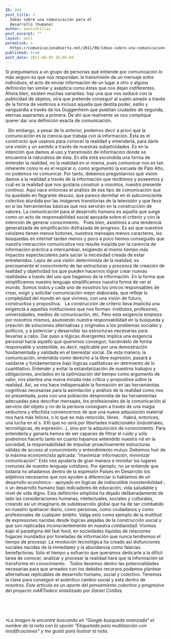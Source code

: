 ```yaml
---
ID: 194
post_title: >
  Ideas sobre una comunicación para el
  desarrollo (humano)
author: danicotillas
post_excerpt: ""
layout: post
permalink: >
  https://comunicacionabierta.net/2011/08/ideas-sobre-una-comunicacion-para-el-desarrollo-humano/
published: true
post_date: 2011-08-09 16:06:04
---
```

<p class="TtuloA">Si preguntamos a un grupo de personas qué entiende por comunicación lo más seguro es que nos respondan: la transmisión de un mensaje entre individuos, el acto de enviar información de un lugar a otro o alguna definición tan similar y aséptica como éstas que nos dejan indiferentes. Ahora bien, existen muchas variantes: hay una que nos seduce con la publicidad de objetos, otra que pretende conseguir al sujeto amado a través de la forma de vestirnos e incluso aquella que destila poder, estilo y vanguardia a través de los Guggenheim que pueblan ciudades de segunda, eternas aspirantes a primera. De ahí que realmente se nos complique querer dar una definición exacta de comunicación.</p>
&nbsp;
Sin embargo, a pesar de lo anterior, podemos decir a priori que la comunicación es la ciencia que trabaja con la información. Ésta es el constructo que usamos para conocer la realidad y entenderla, para darle una visión y un sentido a través de nuestras subjetividades. Es en la intención que damos al uso y transmisión de información donde se encuentra la naturaleza de ésta. En ella está escondida una forma de entender la realidad, no la realidad en sí misma, pues comunicar nos es tan inherente como lo es el respirar o, como argumentó la escuela de Palo Alto, no podemos no comunicar. Por tanto, debemos preguntarnos qué visión damos a la realidad a través de la información que recibimos y poseemos y cuál es la realidad que nos gustaría construir a nosotros, nuestro presente continuo. Aquí nace entonces el análisis de ese tipo de comunicación que ha quedado en flagrante desuso, que parece dormitar en el subconsciente colectivo aturdida por las imágenes transitorias de la televisión y que lleva en sí las herramientas básicas que nos servirán en la construcción de valores. La comunicación para el desarrollo humano es aquella que surge como un acto de responsabilidad social apoyada sobre el criterio y con la intención de generar conocimiento.
&nbsp;
Pues bien, asistimos a una tendencia generalizada de simplificación disfrazada de progreso. Es así que nuestros celulares tienen menos botones, nuestros mensajes menos caracteres, las búsquedas en internet tardan menos y poco a poco hemos conseguido que nuestra interacción comunicativa nos resulte insípida por la carencia de información práctica a intercambiar, exigiendo al mismo tiempo más impactos espectaculares para saciar la necesidad creada de estar entretenidos. Lejos de una visión determinista de la realidad, es precisamente el conocimiento de las estructuras y procesos de creación de realidad y objetividad los que pueden hacernos lograr crear nuevas realidades a través del uso que hagamos de la información. En la forma que simplificamos nuestro lenguaje simplificamos nuestra forma de ver el mundo. Somos todos y cada uno de nosotros los únicos responsables de crear, exigir y solicitar comunicación mejor elaborada, que refleje la complejidad del mundo en que vivimos, con una visión de futuro, constructiva y propositiva.
&nbsp;
La construcción de criterio lleva implícita una exigencia a aquellas instituciones que nos forman: institutos, profesores, universidades, medios de comunicación, etc. Pero esta exigencia empieza por nosotros mismos, asumiendo nuestra responsabilidad en la búsqueda y creación de soluciones alternativas y originales a los problemas sociales y políticos, y a potenciar y desarrollar las estructuras necesarias para llevarlas a cabo. Dar paso a lógicas divergentes implica una exigencia personal hacia aquello que queremos conseguir, haciéndolo de forma responsable y sostenible, es decir, replicable por una demostración fundamentada y validada en el bienestar social. De esta manera, la comunicación, entendida como derecho a la libre expresión, pasará a validarse y fundamentarse bajo lógicas cualitativas en detrimento de lo cuantitativo. Entender y evitar la estandarización de nuestros trabajos y obligaciones, anclados en la optimización del tiempo como argumento de valor, nos plantea una nueva mirada más crítica y propositiva sobre la realidad. Así, se nos hace indispensable la formación en las herramientas cognitivas necesarias para la asimilación y análisis de la realidad como nos es presentada, pues con una población desprovista de las herramientas adecuadas para descifrar mensajes, los profesionales de la comunicación al servicio del objeto y no de la persona consiguen a través de una magia seductora y efectista convencernos de que una nueva adquisición material nos hará más felices, o lo que es más retorcido, libres.
&nbsp;
Habrá, entonces, una lucha en el s. XXI que no será por libertades tradicionales (industriales, tecnológicas, de expresión…), sino por la adquisición de conocimiento. Para entenderla y ganarla hemos de ser capaces de filtrar el ruido y sólo podremos hacerlo tanto en cuanto hayamos entendido nuestro rol en la sociedad, la responsabilidad de impulsar proactivamente estructuras válidas de acceso al conocimiento y entendimiento mutuo. Debemos huir de la máxima economicista aplicada: “maximizar información, minimizar comunicación”. Esto nos ayudaría de gran manera a revisitar los lugares comunes de nuestro lenguaje cotidiano. Por ejemplo, no se entiende que todavía no añadamos dentro de la expresión Países en Desarrollo los adjetivos necesarios que nos ayuden a diferenciar si hablamos de un desarrollo económico - apoyado en lógicas de indiscutible insostenibilidad-, o un desarrollo humano bajo indicadores de educación, vida saludable y nivel de vida digno. Esta definición simplista ha dejado deliberadamente de lado las consideraciones humanas, intelectuales, sociales y culturales, creando así un imaginario de subdesarrollo global que ha de ser combatido en nuestro quehacer diario, como personas, como ciudadanos y como profesionales de cualquier ámbito. Valga esto como ejemplo de la multitud de expresiones nacidas desde lógicas alejadas de la construcción social y que son replicadas inconscientemente en nuestra cotidianidad. Vivimos bajo el paradigma del fast food, en sociedades líquidas de relaciones fugaces inundados por toneladas de información que nunca tendremos el tiempo de procesar. La revolución tecnológica ha creado así disfunciones sociales nacidas de la inmediatez y la abundancia como falacias benefactoras. Sólo el tiempo y esfuerzo que queramos dedicarle a la difícil tarea de conocer, analizar y procesar la realidad hará que la información se transforme en conocimiento.
&nbsp;
Todos llevamos dentro las potencialidades necesarias para que armados con los debidos recursos podamos plantear alternativas replicables de desarrollo humano, social y colectivo. Tenemos la clave para conseguir el auténtico cambio social y está dentro de nosotros.
<em>Este artículo es un aporte del pensamiento colectivo y progresivo del proyecto mARTadero sintetizado por Daniel Cotillas.</em>

&nbsp;

&nbsp;

<em>*La imagen la encontré buscando en "Google busqueda avanzada" el nombre de la nota con la opción "Etiquetada para reutilización con modificaciones" y me gustó para ilustrar la nota.</em>